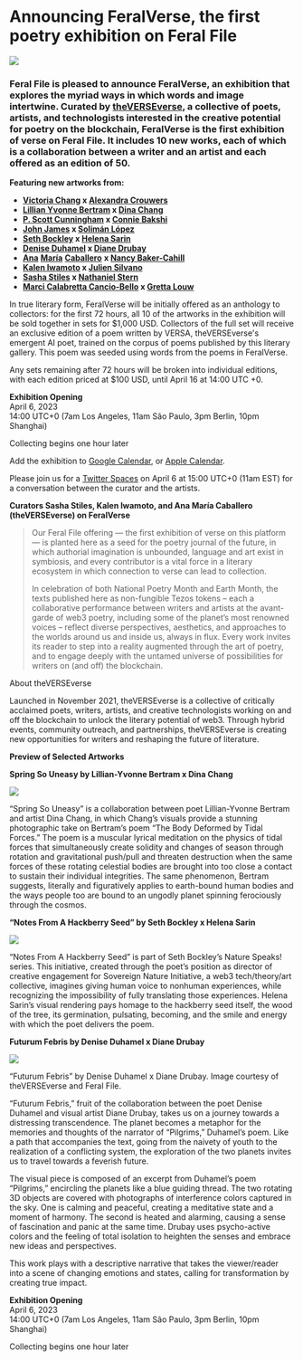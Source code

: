 # Announcing FeralVerse, the first poetry exhibition on Feral File

![](https://mcusercontent.com/6ba47d35944fc04102b0e9ae6/images/586a1a84-0bc5-9bb1-257c-669016d04abb.jpg)

### Feral File is pleased to announce FeralVerse, an exhibition that explores the myriad ways in which words and image intertwine. Curated by [theVERSEverse](https://theverseverse.com/), a collective of poets, artists, and technologists interested in the creative potential for poetry on the blockchain, FeralVerse is the first exhibition of verse on Feral File. It includes 10 new works, each of which is a collaboration between a writer and an artist and each offered as an edition of 50.

**Featuring new artworks from:**

-   **[Victoria Chang](https://twitter.com/VChangPoet) x [Alexandra Crouwers](https://twitter.com/acrwrs)**
-   **[Lillian Yvonne Bertram](https://twitter.com/LillianYvonneB2) x [Dina Chang](https://twitter.com/thedinachang)**
-   **[P. Scott Cunningham](https://twitter.com/cunningpscott) x [Connie Bakshi](https://twitter.com/conniebakshi)**
-   **[John James](https://jj-poetry.com/) x [Solimán López](https://twitter.com/solimanlopez)**
-   **[Seth Bockley](https://twitter.com/sboke) x [Helena Sarin](https://twitter.com/neuralbricolage)**
-   **[Denise Duhamel](https://poets.org/poet/denise-duhamel) x [Diane Drubay](https://twitter.com/DianeDrubay)**
-   **[Ana](https://twitter.com/CaballeroAnaMa)** [**María**](https://twitter.com/CaballeroAnaMa) **[Caballero](https://twitter.com/CaballeroAnaMa)** **x [Nancy Baker-Cahill](https://twitter.com/nbakercahill)**
-   **[Kalen Iwamoto](https://twitter.com/KalenIwamoto) x [Julien Silvano](https://twitter.com/JulienSilvano)**
-   **[Sasha Stiles](https://twitter.com/sashastiles) x [Nathaniel Stern](https://twitter.com/nathanielstern)**
-   **[Marci Calabretta Cancio-Bello](https://twitter.com/MarciCalabretta) x [Gretta Louw](https://twitter.com/GrettaLouw)**

In true literary form, FeralVerse will be initially offered as an anthology to collectors: for the first 72 hours, all 10 of the artworks in the exhibition will be sold together in sets for $1,000 USD. Collectors of the full set will receive an exclusive edition of a poem written by VERSA, theVERSEverse's emergent AI poet, trained on the corpus of poems published by this literary gallery. This poem was seeded using words from the poems in FeralVerse.

Any sets remaining after 72 hours will be broken into individual editions, with each edition priced at $100 USD, until April 16 at 14:00 UTC +0.

**Exhibition Opening**   
April 6, 2023  
14:00 UTC+0 (7am Los Angeles, 11am São Paulo, 3pm Berlin, 10pm Shanghai)

Collecting begins one hour later

Add the exhibition to [Google Calendar](https://calendar.google.com/calendar/event?action=TEMPLATE&tmeid=NnBnbjk3NGtvdDFkYmdlZ3Nob2VjazJpanIgY19wbmJxdnJoYmZwMmFmN2N0NHEwNWQzbnRrc0Bn&tmsrc=c_pnbqvrhbfp2af7ct4q05d3ntks%40group.calendar.google.com), or [Apple Calendar](https://mcusercontent.com/6ba47d35944fc04102b0e9ae6/files/bb897056-06b4-a642-2f2e-7e13478dd423/Feral_File_FeralVerse.ics).

Please join us for a [Twitter Spaces](https://twitter.com/i/spaces/1nAKErWAvWgGL) on April 6 at 15:00 UTC+0 (11am EST) for a conversation between the curator and the artists.

**Curators Sasha Stiles, Kalen Iwamoto, and Ana María Caballero (theVERSEverse) on FeralVerse**

  
> Our Feral File offering — the first exhibition of verse on this platform — is planted here as a seed for the poetry journal of the future, in which authorial imagination is unbounded, language and art exist in symbiosis, and every contributor is a vital force in a literary ecosystem in which connection to verse can lead to collection.
> 
> In celebration of both National Poetry Month and Earth Month, the texts published here as non-fungible Tezos tokens – each a collaborative performance between writers and artists at the avant-garde of web3 poetry, including some of the planet’s most renowned voices – reflect diverse perspectives, aesthetics, and approaches to the worlds around us and inside us, always in flux. Every work invites its reader to step into a reality augmented through the art of poetry, and to engage deeply with the untamed universe of possibilities for writers on (and off) the blockchain.

  

About theVERSEverse

Launched in November 2021, theVERSEverse is a collective of critically acclaimed poets, writers, artists, and creative technologists working on and off the blockchain to unlock the literary potential of web3. Through hybrid events, community outreach, and partnerships, theVERSEverse is creating new opportunities for writers and reshaping the future of literature.

**Preview of Selected Artworks**

**Spring So Uneasy by Lillian-Yvonne Bertram x Dina Chang**

![](https://mcusercontent.com/6ba47d35944fc04102b0e9ae6/images/0e6f5743-e122-c86b-f650-98a4b938efbf.png)

“Spring So Uneasy” is a collaboration between poet Lillian-Yvonne Bertram and artist Dina Chang, in which Chang’s visuals provide a stunning photographic take on Bertram’s poem “The Body Deformed by Tidal Forces.” The poem is a muscular lyrical meditation on the physics of tidal forces that simultaneously create solidity and changes of season through rotation and gravitational push/pull and threaten destruction when the same forces of these rotating celestial bodies are brought into too close a contact to sustain their individual integrities. The same phenomenon, Bertram suggests, literally and figuratively applies to earth-bound human bodies and the ways people too are bound to an ungodly planet spinning ferociously through the cosmos.

**“Notes From A Hackberry Seed” by Seth Bockley x Helena Sarin**

![](https://mcusercontent.com/6ba47d35944fc04102b0e9ae6/images/d63747ff-f126-a96b-5600-44ec8d009bff.png)

“Notes From A Hackberry Seed” is part of Seth Bockley’s Nature Speaks! series. This initiative, created through the poet’s position as director of creative engagement for Sovereign Nature Initiative, a web3 tech/theory/art collective, imagines giving human voice to nonhuman experiences, while recognizing the impossibility of fully translating those experiences. Helena Sarin’s visual rendering pays homage to the hackberry seed itself, the wood of the tree, its germination, pulsating, becoming, and the smile and energy with which the poet delivers the poem.

**Futurum Febris by Denise Duhamel x Diane Drubay**

![](https://mcusercontent.com/6ba47d35944fc04102b0e9ae6/images/e134e497-57d1-8e3f-3ed6-b5f92bf5f9a9.png)

“Futurum Febris” by Denise Duhamel x Diane Drubay. Image courtesy of theVERSEverse and Feral File.

“Futurum Febris,” fruit of the collaboration between the poet Denise Duhamel and visual artist Diane Drubay, takes us on a journey towards a distressing transcendence. The planet becomes a metaphor for the memories and thoughts of the narrator of “Pilgrims,” Duhamel’s poem. Like a path that accompanies the text, going from the naivety of youth to the realization of a conflicting system, the exploration of the two planets invites us to travel towards a feverish future.

The visual piece is composed of an excerpt from Duhamel’s poem “Pilgrims,” encircling the planets like a blue guiding thread. The two rotating 3D objects are covered with photographs of interference colors captured in the sky. One is calming and peaceful, creating a meditative state and a moment of harmony. The second is heated and alarming, causing a sense of fascination and panic at the same time. Drubay uses psycho-active colors and the feeling of total isolation to heighten the senses and embrace new ideas and perspectives.

This work plays with a descriptive narrative that takes the viewer/reader into a scene of changing emotions and states, calling for transformation by creating true impact.

**Exhibition Opening**  
April 6, 2023  
14:00 UTC+0 (7am Los Angeles, 11am São Paulo, 3pm Berlin, 10pm Shanghai)

Collecting begins one hour later
